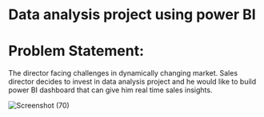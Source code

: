 # Data analysis project using power BI

# Problem Statement:
The director facing challenges in dynamically changing market. Sales director decides to invest in data analysis project and he would like to build power BI dashboard that can give him real time sales insights.



![Screenshot (70)](https://user-images.githubusercontent.com/88705757/236272839-56eb6193-68f2-491d-a691-6f47c1f0f74b.png)
